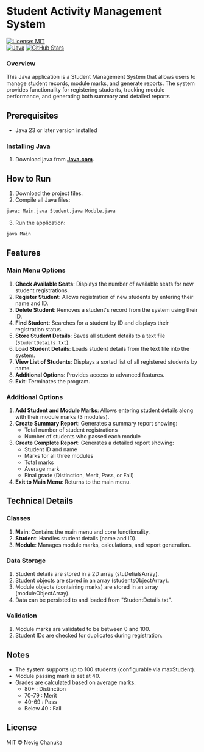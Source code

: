 # Student Activity Management System


[![License: MIT](https://img.shields.io/badge/License-MIT-yellow.svg)](https://opensource.org/licenses/MIT)  
[![Java](https://img.shields.io/badge/Java-23-%23ED8B00?logo=openjdk&logoColor=white)](https://openjdk.org/projects/jdk/23/)
[![GitHub Stars](https://img.shields.io/github/stars/yourusername/repo?style=social)](https://github.com/NevigChanuka/Personal-Financial-Tracker)  


### Overview

This Java application is a Student Management System that allows users to manage student records, module marks, and generate reports. The system provides functionality for registering students, tracking module performance, and generating both summary and detailed reports

## Prerequisites

- Java 23 or later version installed


### Installing Java

1. Download java from **[Java.com](https://www.java.com/)**.

## How to Run

1. Download the project files.
2. Compile all Java files:
```cmd
javac Main.java Student.java Module.java
```
3. Run the application:
```cmd
java Main
```


## Features

### Main Menu Options

1. __Check Available Seats__: Displays the number of available seats for new student registrations.
2. __Register Student__: Allows registration of new students by entering their name and ID.
3. __Delete Student__: Removes a student's record from the system using their ID.
4. __Find Student__: Searches for a student by ID and displays their registration status.
5. __Store Student Details__: Saves all student details to a text file (`StudentDetails.txt`).
6. __Load Student Details__: Loads student details from the text file into the system.
7. __View List of Students__: Displays a sorted list of all registered students by name.
8. __Additional Options__: Provides access to advanced features.
9. __Exit__: Terminates the program.

### Additional Options

1. __Add Student and Module Marks__: Allows entering student details along with their module marks (3 modules).
2. __Create Summary Report__: Generates a summary report showing:
   - Total number of student registrations
   - Number of students who passed each module
3. __Create Complete Report__: Generates a detailed report showing:
   - Student ID and name
   - Marks for all three modules
   - Total marks
   - Average mark
   - Final grade (Distinction, Merit, Pass, or Fail)
4. __Exit to Main Menu__: Returns to the main menu.


## Technical Details

### Classes
1. __Main__: Contains the main menu and core functionality.
2. __Student__: Handles student details (name and ID).
3. __Module__: Manages module marks, calculations, and report generation.

### Data Storage
1. Student details are stored in a 2D array (stuDetialsArray).
2. Student objects are stored in an array (studentsObjectArray).
3. Module objects (containing marks) are stored in an array (moduleObjectArray).
4. Data can be persisted to and loaded from "StudentDetails.txt".

### Validation
1. Module marks are validated to be between 0 and 100.
2. Student IDs are checked for duplicates during registration.

## Notes

 - The system supports up to 100 students (configurable via maxStudent).
 - Module passing mark is set at 40.
 - Grades are calculated based on average marks:
   - 80+ : Distinction
   - 70-79 : Merit
   - 40-69 : Pass
   - Below 40 : Fail

## License
MIT © Nevig Chanuka
